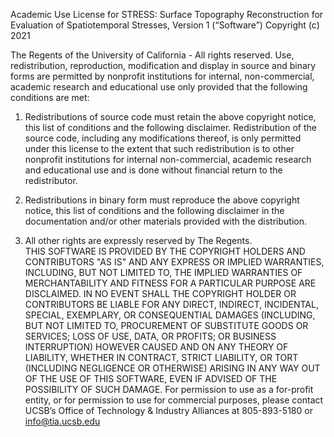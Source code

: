 Academic Use License for STRESS: Surface Topography Reconstruction for Evaluation of Spatiotemporal Stresses, 
Version 1  (“Software”)
Copyright (c) 2021

The Regents of the University of California - All rights reserved.
Use, redistribution, reproduction, modification and display in source and binary forms are permitted by nonprofit institutions for internal, non-commercial, academic research and educational use only provided that the following conditions are met:

1. Redistributions of source code must retain the above copyright notice, this list of conditions and the following disclaimer.  Redistribution of the source code, including any modifications thereof, is only permitted under this license to the extent that such redistribution is to other nonprofit institutions for internal non-commercial, academic research and educational use and is done without financial return to the redistributor.

2. Redistributions in binary form must reproduce the above copyright notice, this list of conditions and the following disclaimer in the documentation and/or other materials provided with the distribution.

3. All other rights are expressly reserved by The Regents.  
THIS SOFTWARE IS PROVIDED BY THE COPYRIGHT HOLDERS AND CONTRIBUTORS "AS IS" AND ANY EXPRESS OR IMPLIED WARRANTIES, INCLUDING, BUT NOT LIMITED TO, THE IMPLIED WARRANTIES OF MERCHANTABILITY AND FITNESS FOR A PARTICULAR PURPOSE ARE DISCLAIMED. IN NO EVENT SHALL THE COPYRIGHT HOLDER OR CONTRIBUTORS BE LIABLE FOR ANY DIRECT, INDIRECT, INCIDENTAL, SPECIAL, EXEMPLARY, OR CONSEQUENTIAL DAMAGES (INCLUDING, BUT NOT LIMITED TO, PROCUREMENT OF SUBSTITUTE GOODS OR SERVICES; LOSS OF USE, DATA, OR PROFITS; OR BUSINESS INTERRUPTION) HOWEVER CAUSED AND ON ANY THEORY OF LIABILITY, WHETHER IN CONTRACT, STRICT LIABILITY, OR TORT (INCLUDING NEGLIGENCE OR OTHERWISE) ARISING IN ANY WAY OUT OF THE USE OF THIS SOFTWARE, EVEN IF ADVISED OF THE POSSIBILITY OF SUCH DAMAGE.
For permission to use as a for-profit entity, or for permission to use for commercial purposes, please contact UCSB’s Office of Technology & Industry Alliances at 805-893-5180 or info@tia.ucsb.edu
